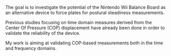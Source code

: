 The goal is to investigate the potential of the Nintendo Wii Balance Board as an alternative device to force plates for postural steadiness measurements.

Previous studies focusing on time domain measures derived from the Center Of Pressure (COP) displacement have already been done in order to validate the reliability of the device.

My work is aiming at validating COP-based measurements both in the time and frequency domains. 

